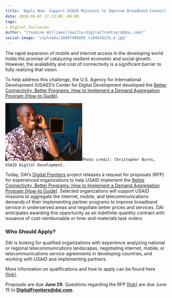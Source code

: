 ```yaml
---
title: 'Apply Now: Support USAID Missions to Improve Broadband Connectivity'
date: 2018-06-07 17:13:00 -04:00
tags:
- Digital Inclusion
Author: "[Yasmine Williams](mailto:digitalfrontiers@dai.com)"
social-image: "/uploads/16697496505_cc84b1017e_m.jpg"
---
```


The rapid expansion of mobile and internet access in the developing world holds the promise of catalyzing resilient economic and social growth. However, the availability and cost of connectivity is a significant barrier to fully realizing that vision.

To help address this challenge, the U.S. Agency for International Development (USAID)’s Center for Digital Development developed the [Better Connectivity, Better Programs: How to Implement a Demand Aggregation Program (How-to Guide)](https://www.usaid.gov/sites/default/files/documents/15396/Better_Connectivity_Better_Programs_April2018.pdf).

<!--more-->

![16697496505_cc84b1017e_m.jpg](/uploads/16697496505_cc84b1017e_m.jpg)`Photo credit: Christopher Burns, USAID Digital Development.`

Today, DAI’s [Digital Frontiers](https://www.dai.com/our-work/projects/worldwide-digital-frontiers-df) project releases a request for proposals (RFP) for experienced organizations to help USAID implement the [Better Connectivity, Better Programs: How to Implement a Demand Aggregation Program (How-to Guide)](https://www.usaid.gov/sites/default/files/documents/15396/Better_Connectivity_Better_Programs_April2018.pdf). Selected organizations will support USAID missions to aggregate the internet, mobile, and telecommunications demands of their implementing partner programs to improve broadband service in underserved areas and negotiate better prices and services. DAI anticipates awarding this opportunity as an indefinite quantity contract with issuance of cost-reimbursable or time-and-materials task orders.

### Who Should Apply?

DAI is looking for qualified organizations with experience analyzing national or regional telecommunications landscapes, negotiating internet, mobile, or telecommunications service agreements in developing countries, and working with USAID and implementing partners.

More information on qualifications and how to apply can be found here \[[link](https://drive.google.com/file/d/1VHCz7oXWAaYchrCeSBVCYvGvKtBWWKIK/view?usp=sharing)\].

Proposals are due **June 29**. Questions regarding the RFP \[[link](https://drive.google.com/file/d/1VHCz7oXWAaYchrCeSBVCYvGvKtBWWKIK/view?usp=sharing)\] are due June 15 to **DigitalFrontiers@dai.com**.